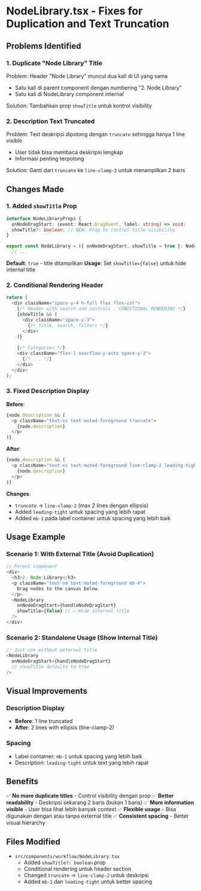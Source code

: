 # NodeLibrary.tsx - Fixes for Duplication and Text Truncation

## Problems Identified

### 1. Duplicate "Node Library" Title
Problem: Header "Node Library" muncul dua kali di UI yang sama
- Satu kali di parent component dengan numbering "2. Node Library"
- Satu kali di NodeLibrary component internal

Solution: Tambahkan prop `showTitle` untuk kontrol visibility

### 2. Description Text Truncated
Problem: Text deskripsi dipotong dengan `truncate` sehingga hanya 1 line visible
- User tidak bisa membaca deskripsi lengkap
- Informasi penting terpotong

Solution: Ganti dari `truncate` ke `line-clamp-2` untuk menampilkan 2 baris

## Changes Made

### 1. Added `showTitle` Prop

```typescript
interface NodeLibraryProps {
  onNodeDragStart: (event: React.DragEvent, label: string) => void;
  showTitle?: boolean; // NEW: Prop to control title visibility
}

export const NodeLibrary = ({ onNodeDragStart, showTitle = true }: NodeLibraryProps) => {
  // ...
```

**Default**: `true` - title ditampilkan
**Usage**: Set `showTitle={false}` untuk hide internal title

### 2. Conditional Rendering Header

```typescript
return (
  <div className="space-y-4 h-full flex flex-col">
    {/* Header with search and controls - CONDITIONAL RENDERING */}
    {showTitle && (
      <div className="space-y-3">
        {/* Title, search, filters */}
      </div>
    )}
    
    {/* Categories */}
    <div className="flex-1 overflow-y-auto space-y-3">
      {/* ... */}
    </div>
  </div>
);
```

### 3. Fixed Description Display

**Before**:
```typescript
{node.description && (
  <p className="text-xs text-muted-foreground truncate">
    {node.description}
  </p>
)}
```

**After**:
```typescript
{node.description && (
  <p className="text-xs text-muted-foreground line-clamp-2 leading-tight">
    {node.description}
  </p>
)}
```

**Changes**:
- `truncate` → `line-clamp-2` (max 2 lines dengan ellipsis)
- Added `leading-tight` untuk spacing yang lebih rapat
- Added `mb-1` pada label container untuk spacing yang lebih baik

## Usage Example

### Scenario 1: With External Title (Avoid Duplication)
```typescript
// Parent component
<div>
  <h3>2. Node Library</h3>
  <p className="text-sm text-muted-foreground mb-4">
    Drag nodes to the canvas below.
  </p>
  <NodeLibrary 
    onNodeDragStart={handleNodeDragStart} 
    showTitle={false} // ← Hide internal title
  />
</div>
```

### Scenario 2: Standalone Usage (Show Internal Title)
```typescript
// Just use without external title
<NodeLibrary 
  onNodeDragStart={handleNodeDragStart} 
  // showTitle defaults to true
/>
```

## Visual Improvements

### Description Display
- **Before**: 1 line truncated
- **After**: 2 lines with ellipsis (line-clamp-2)

### Spacing
- Label container: `mb-1` untuk spacing yang lebih baik
- Description: `leading-tight` untuk text yang lebih rapat

## Benefits

✅ **No more duplicate titles** - Control visibility dengan prop
✅ **Better readability** - Deskripsi sekarang 2 baris (bukan 1 baris)
✅ **More information visible** - User bisa lihat lebih banyak context
✅ **Flexible usage** - Bisa digunakan dengan atau tanpa external title
✅ **Consistent spacing** - Better visual hierarchy

## Files Modified

- `src/components/workflow/NodeLibrary.tsx`
  - Added `showTitle?: boolean` prop
  - Conditional rendering untuk header section
  - Changed `truncate` → `line-clamp-2` untuk deskripsi
  - Added `mb-1` dan `leading-tight` untuk better spacing

